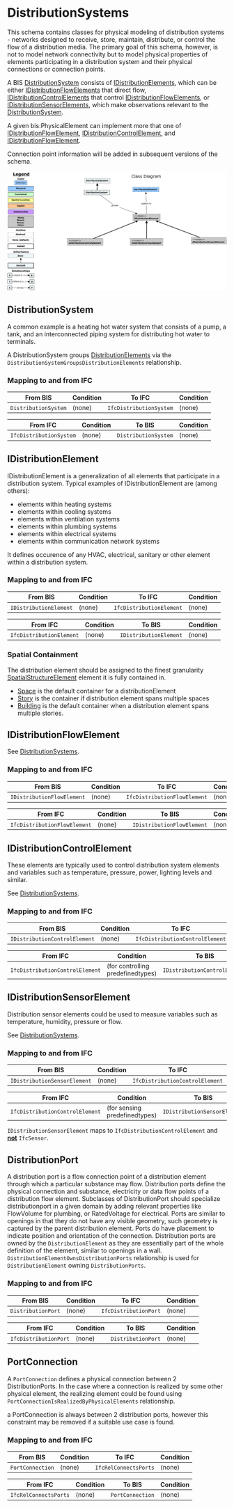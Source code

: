 ﻿---
noEditThisPage: true
remarksTarget: DistributionSystems.ecschema.md
---

# DistributionSystems

This schema contains classes for physical modeling of distribution systems - networks designed to receive, store, maintain, distribute, or control the flow of a distribution media. The primary goal of this schema, however, is not to model network connectivity but to model physical properties of elements participating in a distribution system and their physical connections or connection points.

A BIS [DistributionSystem](#distributionsystem) consists of [IDistributionElements](#idistributionelement), which can be either [IDistributionFlowElements](#idistributionflowelement) that direct flow, [IDistributionControlElements](#idistributioncontrolelement) that control [IDistributionFlowElements](#idistributionflowelement), or [IDistributionSensorElements](#idistributionsensorelement), which make observations relevant to the [DistributionSystem](#distributionsystem).

A given bis:PhysicalElement can implement more that one of [IDistributionFlowElement](#idistributionflowelement), [IDistributionControlElement](#idistributioncontrolelement), and [IDistributionFlowElement](#idistributionflowelement).

Connection point information will be added in subsequent versions of the schema.

![Class and Instance Diagrams](./media/distributionsystems.png)

## DistributionSystem

A common example is a heating hot water system that consists of a pump, a tank, and an interconnected piping system for distributing hot water to terminals.

A DistributionSystem groups [DistributionElements](#IDistributionElement) via the `DistributionSystemGroupsDistributionElements` relationship.

### Mapping to and from IFC

| From BIS    | Condition | To IFC    | Condition |
| ----------- | --------- | --------- | --------- |
| `DistributionSystem`  | (none) | `IfcDistributionSystem` | (none) |

| From IFC  | Condition | To BIS    | Condition |
| --------- | --------- | --------- | --------- |
| `IfcDistributionSystem` | (none) | `DistributionSystem` | (none) |

## IDistributionElement

IDistributionElement is a generalization of all elements that participate in a distribution system. Typical examples of IDistributionElement are (among others):

- elements within heating systems
- elements within cooling systems
- elements within ventilation systems
- elements within plumbing systems
- elements within electrical systems
- elements within communication network systems

It defines occurence of any HVAC, electrical, sanitary or other element within a distribution system.

### Mapping to and from IFC

| From BIS    | Condition | To IFC    | Condition |
| ----------- | --------- | --------- | --------- |
| `IDistributionElement`  | (none) | `IfcDistributionElement` | (none) |

| From IFC  | Condition | To BIS    | Condition |
| --------- | --------- | --------- | --------- |
| `IfcDistributionElement` | (none) | `IDistributionElement` | (none) |

### Spatial Containment

The distribution element should be assigned to the finest granularity [SpatialStructureElement](./SpatialComposition.remarks.md#SpatialStructureElement) element it is fully contained in.

- [Space](./BuildingSpatial.remarks.md#Space) is the default container for a distributionElement
- [Story](./BuildingSpatial.remarks.md#Story) is the container if distribution element spans multiple spaces
- [Building](./BuildingSpatial.remarks.md#Building) is the default container when a distribution element spans multiple stories.

## IDistributionFlowElement

See [DistributionSystems](#distributionsystems).

### Mapping to and from IFC

| From BIS    | Condition | To IFC    | Condition |
| ----------- | --------- | --------- | --------- |
| `IDistributionFlowElement`  | (none) | `IfcDistributionFlowElement` | (none) |

| From IFC  | Condition | To BIS    | Condition |
| --------- | --------- | --------- | --------- |
| `IfcDistributionFlowElement` | (none) | `IDistributionFlowElement` | (none) |

## IDistributionControlElement

These elements are typically used to control distribution system elements and variables such as temperature, pressure, power, lighting levels and similar.

See [DistributionSystems](#distributionsystems).

### Mapping to and from IFC

| From BIS    | Condition | To IFC    | Condition |
| ----------- | --------- | --------- | --------- |
| `IDistributionControlElement`  | (none) | `IfcDistributionControlElement` | (none) |

| From IFC  | Condition | To BIS    | Condition |
| --------- | --------- | --------- | --------- |
| `IfcDistributionControlElement` | (for controlling predefinedtypes) | `IDistributionControlElement` | (none) |

## IDistributionSensorElement

Distribution sensor elements could be used to measure variables such as temperature, humidity, pressure or flow.

See [DistributionSystems](#distributionsystems).

### Mapping to and from IFC

| From BIS    | Condition | To IFC    | Condition |
| ----------- | --------- | --------- | --------- |
| `IDistributionSensorElement` | (none) | `IfcDistributionControlElement` | (none) |

| From IFC  | Condition | To BIS    | Condition |
| --------- | --------- | --------- | --------- |
| `IfcDistributionControlElement` | (for sensing predefinedtypes) | `IDistributionSensorElement` | (none) |

`IDistributionSensorElement` maps to `IfcDistributionControlElement` and <b><u>not</u></b> `IfcSensor`.


## DistributionPort

A distribution port is a flow connection point of a distribution element through which a particular substance may flow.
Distribution ports define the physical connection and substance, electricity or data flow points of a distribution flow element. Subclasses of DistributionPort should specialize distributionport in a given domain by adding relevant properties like FlowVolume for plumbing, or RatedVoltage for electrical.
Ports are similar to openings in that they do not have any visible geometry, such geometry is captured by the parent distribution element. Ports do have placement to indicate position and orientation of the connection.
Distribution ports are owned by the `DistributionElement` as they are essentially part of the whole definition of the element, similar to openings in a wall. `DistributionElementOwnsDistributionPorts` relationship is used for `DistributionElement` owning `DistributionPorts`.

### Mapping to and from IFC

| From BIS    | Condition | To IFC    | Condition |
| ----------- | --------- | --------- | --------- |
| `DistributionPort` | (none) | `IfcDistributionPort` | (none) |

| From IFC  | Condition | To BIS    | Condition |
| --------- | --------- | --------- | --------- |
| `IfcDistributionPort` | (none) | `DistributionPort` | (none) |


## PortConnection

A `PortConnection` defines a physical connection between 2 DistributionPorts. In the case where a connection is realized by some other physical element, the realizing element could be found using `PortConnectionIsRealizedByPhysicalElements` relationship.

a PortConnection is always between 2 distribution ports, however this constraint may be removed if a suitable use case is found.

### Mapping to and from IFC

| From BIS    | Condition | To IFC    | Condition |
| ----------- | --------- | --------- | --------- |
| `PortConnection` | (none) | `IfcRelConnectsPorts` | (none) |

| From IFC  | Condition | To BIS    | Condition |
| --------- | --------- | --------- | --------- |
| `IfcRelConnectsPorts` | (none) | `PortConnection` | (none) |